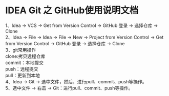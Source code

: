# IDEA Git 之 GitHub使用说明文档<br />
1、Idea -> VCS -> Get from Version Control -> GitHub 登录 -> 选择仓库 -> Clone<br />
2、Idea -> File -> Idea -> File -> New -> Project from Version Control -> Get from Version Control -> GitHub 登录 -> 选择仓库 -> Clone<br />
3、git常用操作<br />
clone:拷贝远程仓库<br />
commit：本地提交<br />
push：远程提交<br />
pull：更新到本地<br />
4、Idea -> Git -> 选中文件，然后，进行pull、commit、push等操作。<br />
5、选中文件 -> 右击 -> Git：进行pull、commit、push等操作。
